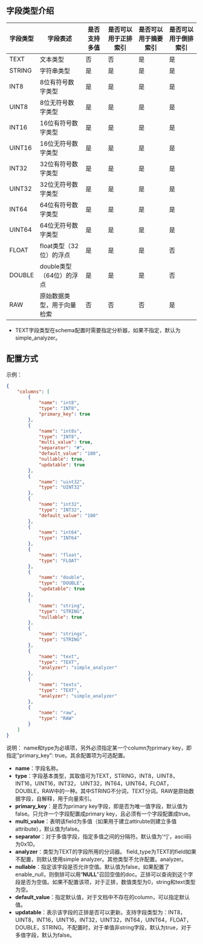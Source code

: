 ## 字段类型介绍
| **字段类型** | **字段表述** | **是否支持多值** | **是否可以用于正排索引** | **是否可以用于摘要索引** | **是否可以用于倒排索引** |
| --- | --- | --- | --- | --- | --- |
| TEXT | 文本类型 | 否 | 否 | 是 | 是 |
| STRING | 字符串类型 | 是 | 是 | 是 | 是 |
| INT8 | 8位有符号数字类型 | 是 | 是 | 是 | 是 |
| UINT8 | 8位无符号数字类型 | 是 | 是 | 是 | 是 |
| INT16 | 16位有符号数字类型 | 是 | 是 | 是 | 是 |
| UINT16 | 16位无符号数字类型 | 是 | 是 | 是 | 是 |
| INT32 | 32位有符号数字类型 | 是 | 是 | 是 | 是 |
| UINT32 | 32位无符号数字类型 | 是 | 是 | 是 | 是 |
| INT64 | 64位有符号数字类型 | 是 | 是 | 是 | 是 |
| UINT64 | 64位无符号数字类型 | 是 | 是 | 是 | 是 |
| FLOAT | float类型（32位）的浮点 | 是 | 是 | 是 | 否 |
| DOUBLE | double类型（64位）的浮点 | 是 | 是 | 是 | 否 |
| RAW | 原始数据类型，用于向量检索 | 否 | 否 | 否 | 是 |

- TEXT字段类型在schema配置时需要指定分析器，如果不指定，默认为simple_analyzer。
## 配置方式
示例：
```json
{
    "columns": [
        {
            "name": "int8",
            "type": "INT8",
            "primary_key": true
        },
        {
            "name": "int8s",
            "type": "INT8",
            "multi_value": true,
            "separator": "#",
            "default_value": "100",
            "nullable": true,
            "updatable": true
        },
        {
            "name": "uint32",
            "type": "UINT32"
        },
        {
            "name": "int32",
            "type": "INT32",
            "default_value": "100"
        },
        {
            "name": "int64",
            "type": "INT64"
        },
        {
            "name": "float",
            "type": "FLOAT"
        },
        {
            "name": "double",
            "type": "DOUBLE",
            "updatable": true
        },
        {
            "name": "string",
            "type": "STRING",
            "nullable": true
        },
        {
            "name": "strings",
            "type": "STRING"
        },
        {
            "name": "text",
            "type": "TEXT",
            "analyzer": "simple_analyzer"
        },
        {
            "name": "texts",
            "type": "TEXT",
            "analyzer": "simple_analyzer"
        },
        {
            "name": "raw",
            "type": "RAW"
        }
    ]
}
```
 说明：
name和type为必填项，另外必须指定某一个column为primary key，即指定"primary_key": true。其余配置项为可选配置。

- **name**：字段名称。
- **type**：字段基本类型，其取值可为TEXT，STRING，INT8，UINT8，INT16，UINT16，INT32， UINT32，INT64，UINT64，FLOAT，DOUBLE，RAW中的一种。其中STRING不分词，TEXT分词。RAW是原始数据字段，自解释，用于向量索引。
- **primary_key**：是否为primary key字段，即是否为唯一值字段，默认值为false。只允许一个字段配置成primary key，且必须有一个字段配置成true。
- **multi_value**：表明该field为多值（如果用于建立attirubte则建立多值attribute），默认值为false。
- **separator**：对于多值字段，指定多值之间的分隔符。默认值为'^]'，ascii码为0x1D。
- **analyzer**：类型为TEXT的字段所用的分词器。 field_type为TEXT的field如果不配置，则默认使用simple analyzer。其他类型不允许配置。analyzer。
- **nullable**：指定该字段是否允许空值。默认值为false，如果配置了enable_null，则倒排可以用“__NULL__”召回空值的doc。正排可以查询到这个字段是否为空值。如果不配置该项，对于正排，数值类型为0，string和text类型为空。
- **default_value**：指定默认值，对于文档中不存在的column，可以指定默认值。
- **updatable**：表示该字段的正排是否可以更新。支持字段类型为：INT8，UINT8，INT16，UINT16，INT32，UINT32，INT64，UINT64，FLOAT，DOUBLE，STRING。不配置时，对于单值非string字段，默认为true，对于多值字段，默认为false。

